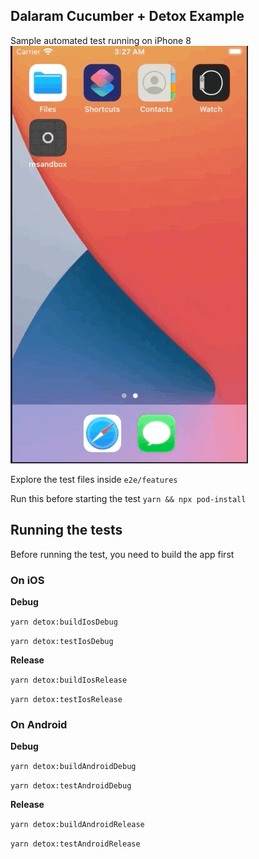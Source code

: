 ## Dalaram Cucumber + Detox Example

Sample automated test running on iPhone 8
![DEMO GIF](/cucumber-detox-demo.gif "DEMO GIF")

Explore the test files inside `e2e/features`

Run this before starting the test
`yarn && npx pod-install`


## Running the tests

Before running the test, you need to build the app first


### On iOS
**Debug**

`yarn detox:buildIosDebug`

`yarn detox:testIosDebug`

**Release**

`yarn detox:buildIosRelease`

`yarn detox:testIosRelease`


### On Android
**Debug**

`yarn detox:buildAndroidDebug`

`yarn detox:testAndroidDebug`

**Release**

`yarn detox:buildAndroidRelease`

`yarn detox:testAndroidRelease`